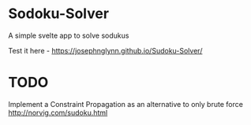 # Sodoku-Solver
A simple svelte app to solve sodukus

Test it here - https://josephnglynn.github.io/Sudoku-Solver/

# TODO
Implement a Constraint Propagation as an alternative to only brute force http://norvig.com/sudoku.html
